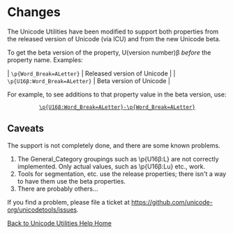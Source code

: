 # Changes

The Unicode Utilities have been modified to support both properties from the
released version of Unicode (via ICU) and from the new Unicode beta.

To get the beta version of the property, U(version number)β *before* the property name.
Examples:

| `\p{Word_Break=ALetter}` | Released version of Unicode |
| `\p{U16β:Word_Break=ALetter}` | Beta version of Unicode     |


For example, to see additions to that property value in the beta version, use:

<center>

[`\p{U16β:Word_Break=ALetter}-\p{Word_Break=ALetter}`](https://util.unicode.org/UnicodeJsps/list-unicodeset.jsp?a=%5Cp%7BU16%CE%B2%3AWord_Break%3DALetter%7D-%5Cp%7BWord_Break%3DALetter%7D&g=&i=)

</center>


## Caveats

The support is not completely done, and there are some known problems.

1.  The General_Category groupings such as \\p{U16β:L} are not correctly implemented.
    Only actual values, such as \\p{U16β:Lu} etc., work.
2.  Tools for segmentation, etc. use the release properties; there isn't a way
    to have them use the beta properties.
3.  There are probably others...

If you find a problem, please file a ticket at
https://github.com/unicode-org/unicodetools/issues.

[Back to Unicode Utilities Help Home](index)